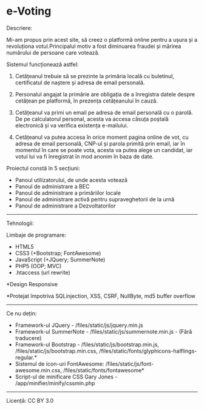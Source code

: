 ﻿# e-Voting
Descriere:

Mi-am propus prin acest site, să creez o platformă online pentru a ușura și a revoluționa votul.Principalul motiv a fost diminuarea fraudei și mărirea numărului de persoane care votează.

Sistemul funcționează astfel:

1. Cetățeanul trebuie să se prezinte la primăria locală cu buletinul, certificatul de naștere și adresa de email personală.

2. Personalul angajat la primărie are obligația de a înregistra datele despre cetățean pe platformă, în prezența cetățeanului în cauză.

3. Cetățeanul va primi un email pe adresa de email personală cu o parolă. De pe calculatorul personal, acesta va accesa căsuța poștală electronică și va verifica existența e-mailului.

4. Cetățeanul va putea accesa în orice moment pagina online de vot, cu adresa de email personală, CNP-ul și parola primită prin email, iar în momentul în care se poate vota, acesta va putea alege un candidat, iar votul lui va fi înregistrat în mod anonim în baza de date.


Proiectul constă în 5 secțiuni:
 - Panoul utilizatorului, de unde acesta votează
 - Panoul de administrare a BEC
 - Panoul de administrare a primăriilor locale
 - Panoul de administrare activă pentru supraveghetorii de la urnă
 - Panoul de administrare a Dezvoltatorilor

****************************************************
Tehnologii:

Limbaje de programare:
 - HTML5
 - CSS3 (+Bootstrap; FontAwesome)
 - JavaScript (+JQuery; SummerNote)
 - PHP5 (OOP; MVC)
 - .htaccess (url rewrite)

*Design Responsive

*Protejat împotriva SQLinjection, XSS, CSRF, NullByte, md5 buffer overflow

*****************************************************
Ce nu dețin:
 - Framework-ul JQuery - /files/static/js/jquery.min.js
 - Framework-ul SummerNote - /files/static/js/summernote.min.js - (Fără traducere)
 - Framework-ul Bootstrap - /files/static/js/bootstrap.min.js, /files/static/js/bootstrap.min.css, /files/static/fonts/glyphicons-halflings-regular.*
 - Sistemul de icon-uri FontAwesome: /files/static/js/font-awesome.min.css, /files/static/fonts/fontawesome*
 - Script-ul de minificare CSS Gary Jones - /app/minifier/minify/cssmin.php

*****************************************************
Licență: CC BY 3.0